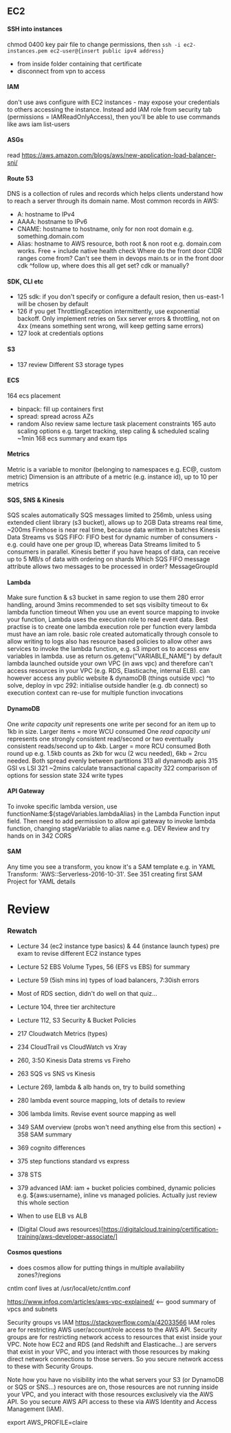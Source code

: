 ## EC2
#### SSH into instances
chmod 0400 key pair file to change permissions, then
`ssh -i ec2-instances.pem ec2-user@{insert public ipv4 address}`
- from inside folder containing that certificate
- disconnect from vpn to access

#### IAM
don't use aws configure with EC2 instances - may expose your credentials to others accessing the instance. Instead add IAM role
from security tab (permissions = IAMReadOnlyAccess), then you'll be able to use commands like aws iam list-users

#### ASGs
read https://aws.amazon.com/blogs/aws/new-application-load-balancer-sni/

#### Route 53
DNS is a collection of rules and records which helps clients understand how to reach a server through its domain name. Most common records in AWS:
- A: hostname to IPv4
- AAAA: hostname to IPv6
- CNAME: hostname to hostname, only for non root domain e.g. something.domain.com
- Alias: hostname to AWS resource, both root & non root e.g. domain.com works. Free  + include native health check
Where do the front door CIDR ranges come from? Can't see them in devops main.ts or in the front door cdk
^follow up, where does this all get set? cdk or manually?

#### SDK, CLI etc
- 125 sdk: if you don't specify or configure a default resion, then us-east-1 will be chosen by default
- 126 if you get ThrottlingException intermittently, use exponential backoff. Only implement retries on 5xx server errors & throttling, not on 4xx (means something sent wrong, will keep getting same errors)
- 127 look at credentials options

#### S3
- 137 review Different S3 storage types

#### ECS
164 ecs placement
- binpack: fill up containers first
- spread: spread across AZs
- random
Also review same lecture task placement constraints
165 auto scaling options e.g. target tracking, step caling & scheduled scaling ~1min
168 ecs summary and exam tips

#### Metrics
Metric is a variable to monitor (belonging to namespaces e.g. EC@, custom metric)
Dimension is an attribute of a metric (e.g. instance id), up to 10 per metrics

#### SQS, SNS & Kinesis
SQS scales automatically
SQS messages limited to 256mb, unless using extended client library (s3 bucket), allows up to 2GB
Data streams real time, ~200ms
Firehose is near real time, because data written in batches
Kinesis Data Streams vs SQS FIFO: FIFO best for dynamic number of consumers - e.g. could have one per group ID, whereas Data Streams limited to 5 consumers in parallel. Kinesis better if you have heaps of data, can receive up to 5 MB/s of data with ordering on shards
Which SQS FIFO message attribute allows two messages to be processed in order? MessageGroupId

#### Lambda
Make sure function & s3 bucket in same region to use them
280 error handling, around 3mins
recommended to set sqs visibilty timeout to 6x lambda function timeout
When you use an event source mapping to invoke your function, Lambda uses the execution role to read event data. Best practise is to create one lambda execution role per function
every lambda must have an iam role. basic role created automatically through console to allow writing to logs
also has resource based policies to allow other aws services to invoke the lambda function, e.g. s3
import os to access env variables in lambda. use as return os.getenv("VARIABLE_NAME")
by default lambda launched outside your own VPC (in aws vpc) and therefore can't access resources in your VPC (e.g. RDS, Elasticache, internal ELB). can however access any public website & dynamoDB (things outside vpc)
^to solve, deploy in vpc
292: initialise outside handler (e.g. db connect) so execution context can re-use for multiple function invocations

#### DynamoDB
One _write capacity unit_ represents one write per second for an item up to 1kb in size. Larger items = more WCU consumed
One _read capacity uni_ represents one strongly consistent read/second or two eventually consistent reads/second up to 4kb. Larger = more RCU consumed
Both round up e.g. 1.5kb counts as 2kb for wcu (2 wcu needed), 6kb = 2rcu needed. Both spread evenly between partitions
313 all dynamodb apis
315 GSI vs LSI
321 ~2mins calculate transactional capacity
322 comparison of options for session state
324 write types

#### API Gateway
To invoke specific lambda version, use functionName:${stageVariables.lambdaAlias} in the Lambda Function input field. Then need to add permission to allow api gateway to invoke lambda function, changing stageVariable to alias name e.g. DEV
Review and try hands on in 342 CORS

#### SAM
Any time you see a transform, you know it's a SAM template
e.g. in YAML Transform: 'AWS::Serverless-2016-10-31'. 
See 351 creating first SAM Project for YAML details

# Review
### Rewatch
- Lecture 34 (ec2 instance type basics) & 44 (instance launch types) pre exam to revise different EC2 instance types
- Lecture 52 EBS Volume Types, 56 (EFS vs EBS) for summary
- Lecture 59 (5ish mins in) types of load balancers, 7:30ish errors
- Most of RDS section, didn't do well on that quiz...
- Lecture 104, three tier architecture
- Lecture 112, S3 Security & Bucket Policies
- 217 Cloudwatch Metrics (types)
- 234 CloudTrail vs CloudWatch vs Xray
- 260, 3:50 Kinesis Data strems vs Fireho
- 263 SQS vs SNS vs Kinesis
- Lecture 269, lambda & alb hands on, try to build something 
- 280 lambda event source mapping, lots of details to review
- 306 lambda limits. Revise event source mapping as well
- 349 SAM overview (probs won't need anything else from this section) + 358 SAM summary
- 369 cognito differences
- 375 step functions standard vs express
- 378 STS
- 379 advanced IAM: iam + bucket policies combined, dynamic policies e.g. ${aws:username}, inline vs managed policies. Actually just review this whole section

- When to use ELB vs ALB

- (Digital Cloud aws resources)[https://digitalcloud.training/certification-training/aws-developer-associate/]

#### Cosmos questions
- does cosmos allow for putting things in multiple availability zones?/regions




cntlm conf lives at /usr/local/etc/cntlm.conf

https://www.infoq.com/articles/aws-vpc-explained/ <-- good summary of vpcs and subnets

Security groups vs IAM
https://stackoverflow.com/a/42033566 
IAM roles are for restricting AWS user/account/role access to the AWS API.
Security groups are for restricting network access to resources that exist inside your VPC.
Note how EC2 and RDS (and Redshift and Elasticache...) are servers that exist in your VPC, and you interact with those resources by making direct network connections to those servers. So you secure network access to these with Security Groups.

Note how you have no visibility into the what servers your S3 (or DynamoDB or SQS or SNS...) resources are on, those resources are not running inside your VPC, and you interact with those resources exclusively via the AWS API. So you secure AWS API access to these via AWS Identity and Access Management (IAM).


export AWS_PROFILE=claire